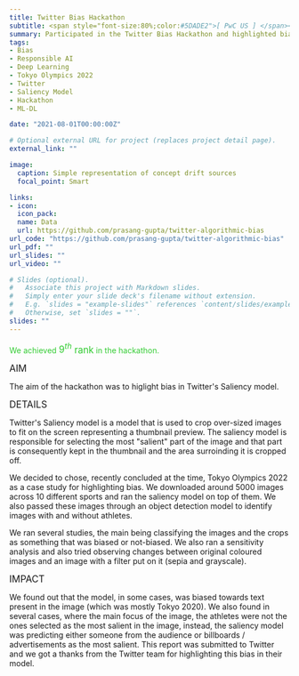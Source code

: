 ```yaml
---
title: Twitter Bias Hackathon
subtitle: <span style="font-size:80%;color:#5DADE2">[ PwC US ] </span><span style="font-size:80%">Prasang Gupta, <a href="https://www.linkedin.com/in/amitoj-singh94/" target="_blank">Amitoj Singh</a>, <a href="https://www.linkedin.com/in/ilana-golbin-6167373b/" target="_blank">Ilana Golbin</a></span>
summary: Participated in the Twitter Bias Hackathon and highlighted bias instances in Twitter's Saliency model used to crop images building a case study with Tokyo Olympics images as example. <span style="color:#33cc33;font-style:bold;font-size:120%">Achieved $9^{th}$ rank in the hackathon</span>.
tags:
- Bias
- Responsible AI
- Deep Learning
- Tokyo Olympics 2022
- Twitter
- Saliency Model
- Hackathon
- ML-DL

date: "2021-08-01T00:00:00Z"

# Optional external URL for project (replaces project detail page).
external_link: ""

image:
  caption: Simple representation of concept drift sources
  focal_point: Smart

links:
- icon: 
  icon_pack: 
  name: Data
  url: https://github.com/prasang-gupta/twitter-algorithmic-bias
url_code: "https://github.com/prasang-gupta/twitter-algorithmic-bias"
url_pdf: ""
url_slides: ""
url_video: ""

# Slides (optional).
#   Associate this project with Markdown slides.
#   Simply enter your slide deck's filename without extension.
#   E.g. `slides = "example-slides"` references `content/slides/example-slides.md`.
#   Otherwise, set `slides = ""`.
slides: ""
---
```


<span style="color:#33cc33">We achieved</span> <span style="color:#33cc33;font-style:bold;font-size:120%">$9^{th}$ rank</span> <span style="color:#33cc33">in the hackathon.</span>

<span style="font-style:bold;font-size:120%"><a class="mt-1">AIM</a></span>

The aim of the hackathon was to higlight bias in Twitter's Saliency model.

<span style="font-style:bold;font-size:120%"><a class="mt-1">DETAILS</a></span>

Twitter's Saliency model is a model that is used to crop over-sized images to fit on the screen representing a thumbnail preview. The saliency model is responsible for selecting the most "salient" part of the image and that part is consequently kept in the thumbnail and the area surroinding it is cropped off.

We decided to chose, recently concluded at the time, Tokyo Olympics 2022 as a case study for highlighting bias. We downloaded around 5000 images across 10 different sports and ran the saliency model on top of them. We also passed these images through an object detection model to identify images with and without athletes.

We ran several studies, the main being classifying the images and the crops as something that was biased or not-biased. We also ran a sensitivity analysis and also tried observing changes between original coloured images and an image with a filter put on it (sepia and grayscale).

<span style="font-style:bold;font-size:120%"><a class="mt-1">IMPACT</a></span>

We found out that the model, in some cases, was biased towards text present in the image (which was mostly Tokyo 2020). We also found in several cases, where the main focus of the image, the athletes were not the ones selected as the most salient in the image, instead, the saliency model was predicting either someone from the audience or billboards / advertisements as the most salient. This report was submitted to Twitter and we got a thanks from the Twitter team for highlighting this bias in their model.